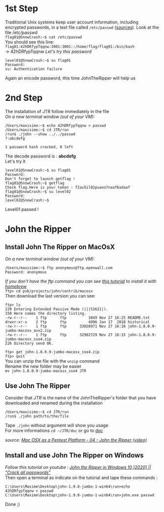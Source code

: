 # 1st Step
  
Traditional Unix systems keep user account information, including encrypted passwords, in a text file called `/etc/passwd` ([sources](http://www.linux-france.org/article/sys/lame/html/x829.html)).
Look at the file /etc/passwd  
`flag01@SnowCrash:~$ cat /etc/passwd`  
You should see this line:  
`flag01:42hDRfypTqqnw:3001:3001::/home/flag/flag01:/bin/bash`  
-> 42hDRfypTqqnw *Let's try this password*  
```
level01@SnowCrash:~$ su flag01
Password:
su: Authentication failure
```  
Again an encode password, this time JohnTheRipper will help us

# 2nd Step
The installation of JTR follow immediately in the file  
*On a new terminal window (out of your VM):*  
```
/Users/maxisimo:~$ echo 42hDRfypTqqnw > passwd
/Users/maxisimo:~$ cd JTR/run
/run$ ./john --show ../../passwd
?:abcdefg

1 password hash cracked, 0 left
```  
The decode password is : **abcdefg**  
Let's try it  
```
level01@SnowCrash:~$ su flag01
Password:
Don't forget to launch getflag !
flag01@SnowCrash:~$ getflag
Check flag.Here is your token : f2av5il02puano7naaf6adaaf
flag01@SnowCrash:~$ su level02
Password:
level02@SnowCrash:~$
```  
Level01 passed !
  
# John the Ripper
## Install John The Ripper on MacOsX
*On a new terminal window (out of your VM):* 
``` 
/Users/maxisimo:~$ ftp anonymous@ftp.openwall.com  
Password: anonymous
```
*If you don't have the ftp command you can see [this tutorial](https://osxdaily.com/2018/08/07/get-install-ftp-mac-os/) to install it with [homebrew](https://brew.sh/)*  
`ftp> cd pub/projects/john/contrib/macosx`  
Then download the last version you can see:  
```
ftp> ls
229 Entering Extended Passive Mode (|||51621|).
150 Here comes the directory listing.
-rw-r--r--    1 ftp      ftp          1049 Nov 27 16:25 README.txt
drwxr-xr-x    2 ftp      ftp          4096 Jan 17  2018 historical
-rw-r--r--    1 ftp      ftp      33028971 Nov 27 16:16 john-1.8.0.9-jumbo-macosx_avx2.zip
-rw-r--r--    1 ftp      ftp      32982729 Nov 27 16:15 john-1.8.0.9-jumbo-macosx_sse4.zip
226 Directory send OK.
```  
`ftp> get john-1.8.0.9-jumbo-macosx_sse4.zip`  
`ftp> quit`  
You can unzip the file with the `unzip` command  
Rename the new folder may be easier  
`mv john-1.8.0.9-jumbo-macosx_sse4 JTR`  
  
## Use John The Ripper
Consider that *JTR* is the name of the JohnTheRipper's folder that you have downloaded and renamed during the installation
```
/Users/maxisimo:~$ cd JTR/run
/run$ ./john path/to/the/file
```
Tape `./john` without argument will show you usage  
For more informations `cd ~/JTR/doc` or go to [doc](https://www.openwall.com/john/doc/)
  
*source: [Mac OSX as a Pentest Platform - 04 - John the Ripper (video)](https://youtu.be/Erfm1Erck0U)*  
  
## Install and use John The Ripper on Windows
*Follow this tutorial on youtube : [John the Ripper in Windows 10 [2020] || "Crack all passwords"](https://www.youtube.com/watch?v=iL2sbAKaBOY)*  
Then open a terminal as indicate on the tutorial and tape these commands :  
```
C:\Users\Maxime\Desktop\john-1.9.0-jumbo-1-win64\run>echo 42hDRfypTqqnw > passwd
C:\Users\Maxime\Desktop\john-1.9.0-jumbo-1-win64\run>john.exe passwd
```
Done ;)
